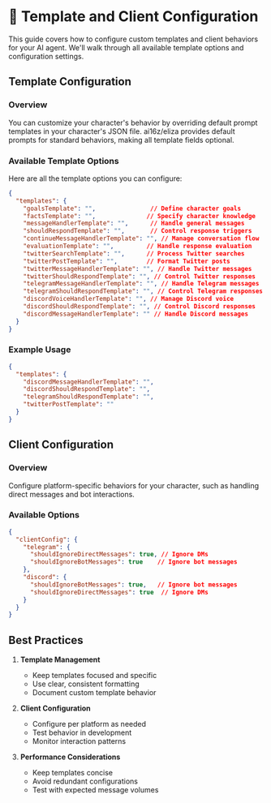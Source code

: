 # 🔧 Template and Client Configuration

This guide covers how to configure custom templates and client behaviors for your AI agent. We'll walk through all available template options and configuration settings.

## Template Configuration

### Overview

You can customize your character's behavior by overriding default prompt templates in your character's JSON file. ai16z/eliza provides default prompts for standard behaviors, making all template fields optional.

### Available Template Options

Here are all the template options you can configure:

```json
{
  "templates": {
    "goalsTemplate": "",               // Define character goals
    "factsTemplate": "",              // Specify character knowledge
    "messageHandlerTemplate": "",      // Handle general messages
    "shouldRespondTemplate": "",       // Control response triggers
    "continueMessageHandlerTemplate": "", // Manage conversation flow
    "evaluationTemplate": "",         // Handle response evaluation
    "twitterSearchTemplate": "",      // Process Twitter searches
    "twitterPostTemplate": "",        // Format Twitter posts
    "twitterMessageHandlerTemplate": "", // Handle Twitter messages
    "twitterShouldRespondTemplate": "", // Control Twitter responses
    "telegramMessageHandlerTemplate": "", // Handle Telegram messages
    "telegramShouldRespondTemplate": "", // Control Telegram responses
    "discordVoiceHandlerTemplate": "", // Manage Discord voice
    "discordShouldRespondTemplate": "", // Control Discord responses
    "discordMessageHandlerTemplate": "" // Handle Discord messages
  }
}
```

### Example Usage

```json
{
  "templates": {
    "discordMessageHandlerTemplate": "",
    "discordShouldRespondTemplate": "",
    "telegramShouldRespondTemplate": "",
    "twitterPostTemplate": ""
  }
}
```

## Client Configuration

### Overview

Configure platform-specific behaviors for your character, such as handling direct messages and bot interactions.

### Available Options

```json
{
  "clientConfig": {
    "telegram": {
      "shouldIgnoreDirectMessages": true, // Ignore DMs
      "shouldIgnoreBotMessages": true    // Ignore bot messages
    },
    "discord": {
      "shouldIgnoreBotMessages": true,   // Ignore bot messages
      "shouldIgnoreDirectMessages": true  // Ignore DMs
    }
  }
}
```

## Best Practices

1. **Template Management**
   - Keep templates focused and specific
   - Use clear, consistent formatting
   - Document custom template behavior

2. **Client Configuration**
   - Configure per platform as needed
   - Test behavior in development
   - Monitor interaction patterns

3. **Performance Considerations**
   - Keep templates concise
   - Avoid redundant configurations
   - Test with expected message volumes
